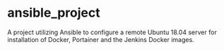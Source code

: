 # ansible_project
A project utilizing Ansible to configure a remote Ubuntu 18.04 server for installation of Docker, Portainer and the Jenkins Docker images.

